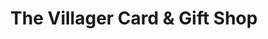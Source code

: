 ---
title: "The Villager Card & Gift Shop"
url: /flossmoor/the-villager-card-und-gift-shop/
shop: Andenken
---